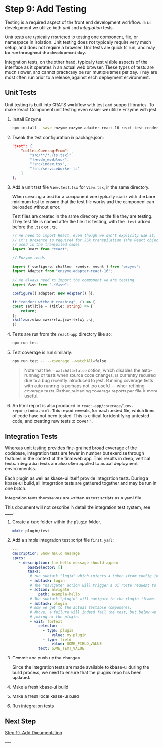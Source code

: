 # Step 9: Add Testing

Testing is a required aspect of the front end development workflow. In ui development we utilize both *unit* and *integration* tests.

Unit tests are typically restricted to testing one component, file, or namespace in isolation. Unit testing does not typically require very much setup, and does not require a browser. Unit tests are quick to run, and may be run throughout the development day.

Integration tests, on the other hand, typically test visible aspects of the interface as it operates in an actual web browser. These types of tests are much slower, and cannot practically be run multiple times per day. They are most often run prior to a release, against each deployment environment.


## Unit Tests

Unit testing is built into CRATS workflow with jest and support libraries. To make React Component unit testing even easier we utilize Enzyme with jest.

1. Install Enzyme

    ```bash
    npm install --save enzyme enzyme-adapter-react-16 react-test-renderer @types/enzyme @types/enzyme-adapter-react-16
    ```

2. Tweak the test configuration in package.json:

    ```json
    "jest": {
        "collectCoverageFrom": [
            "src/**/*.{ts,tsx}",
            "!/node_modules/",
            "!src/index.tsx",
            "!src/serviceWorker.ts"
        ]
    },
    ```

3. Add a unit test file `View.test.tsx` for `View.tsx`, in the same directory.

    When creating a test for a component one typically starts with the bare minimum test to ensure that the test file works and the component can be loaded without error.

    Test files are created in the same directory as the file they are testing. They test file is named after the file it is testing, with the `.test` added before the `.tsx` or `.ts`.

    ```typescript
    // We need to import React, even though we don't explicity use it, because
    // it's presence is required for JSX transpilation (the React object is
    // used in the transpiled code)
    import React from "react";

    // Enzyme needs

    import { configure, shallow, render, mount } from "enzyme";
    import Adapter from "enzyme-adapter-react-16";

    // We always need to import the component we are testing
    import View from "./View";

    configure({ adapter: new Adapter() });

    it("renders without crashing", () => {
    const setTitle = (title: string) => {
        return;
    };
    shallow(<View setTitle={setTitle} />);
    });
    ```

4. Tests are run from the `react-app` directory like so:

    ```bash
    npm run test
    ```

5. Test coverage is run similarly:

    ```bash
    npm run test -- --coverage --watchAll=false
    ```

    > Note that the `--watchAll=false` option, which disables the auto-running of tests when source code changes, is currently required due to a bug recently introduced to jest. Running coverage tests with auto running is perhaps not too useful -- when refining coverage tests. Rather, reloading coverage reports per file is more useful.

6. An html report is also produced in `react-app/coverage/lcov-report/index.html`. This report reveals, for each tested file, which lines of code have not been tested. This is critical for identifying untested code, and creating new tests to cover it.

## Integration Tests

Whereas unit testing provides fine-grained broad coverage of the codebase, integration tests are fewer in number but exercise through features in the context of the final web app. This results in deep, vertical tests. Integration tests are also often applied to actual deployment environmentss.

Each plugin as well as kbase-ui itself provide integration tests. During a kbase-ui build, all integration tests are gathered together and may be run in one batch.

Integration tests themselves are written as test scripts as a yaml file.

This document will not describe in detail the integration test system, see ____..

1. Create a `test` folder within the `plugin` folder.

    ```bash
    mkdir plugin/test
    ```

2. Add a simple integration test script file `first.yaml`:

    ```yaml
    ---
    description: Show hello message
    specs:
       - description: the hello message should appear
           baseSelector: []
           tasks:
            # run subtask "login" which injects a token (from config in kbase-ui)
            - subtask: login
            # The "navigate" action will trigger a ui route request to the given path
            - action: navigate
                path: example-hello
            # The subtask "plugin" will navigate to the plugin iframe.
            - subtask: plugin
            # Now we get to the actual testable components.
            # Above, a failure will indeed fail the test, but below we are actually
            # poking at the plugin.
            - wait: forText
                selector:
                  - type: plugin
                      value: my-plugin
                  - type: field
                      value: SOME_FIELD_VALUE
                text: SOME_TEXT_VALUE
    ```

3. Commit and push up the changes

    Since the integration tests are made available to kbase-ui during the build process, we need to ensure that the plugins repo has been updated.

4. Make a fresh kbase-ui build

5. Make a fresh local kbase-ui build

6. Run integration tests

## Next Step

[Step 10. Add Documentation](./10-add-documentation)

\---
